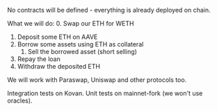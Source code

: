 No contracts will be defined - everything is already deployed on chain.

What we will do:
0. Swap our ETH for WETH
1. Deposit some ETH on AAVE
2. Borrow some assets using ETH as collateral
    1. Sell the borrowed asset (short selling)
3. Repay the loan
4. Withdraw the deposited ETH

We will work with Paraswap, Uniswap and other protocols too.

Integration tests on Kovan.
Unit tests on mainnet-fork (we won't use oracles).